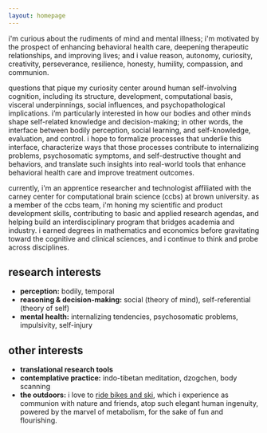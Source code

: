 ```yaml
---
layout: homepage
---
```


i'm curious about the rudiments of mind and mental illness; i'm motivated by the prospect of enhancing behavioral health care, deepening therapeutic relationships, and improving lives; and i value reason, autonomy, curiosity, creativity, perseverance, resilience, honesty, humility, compassion, and communion.

questions that pique my curiosity center around human self-involving cognition, including its structure, development, computational basis, visceral underpinnings, social influences, and psychopathological implications. i’m particularly interested in how our bodies and other minds shape self-related knowledge and decision-making; in other words, the interface between bodily perception, social learning, and self-knowledge, evaluation, and control. i hope to formalize processes that underlie this interface, characterize ways that those processes contribute to internalizing problems, psychosomatic symptoms, and self-destructive thought and behaviors, and translate such insights into real-world tools that enhance behavioral health care and improve treatment outcomes.

currently, i'm an apprentice researcher and technologist affiliated with the carney center for computational brain science (ccbs) at brown university. as a member of the ccbs team, i'm honing my scientific and product development skills, contributing to basic and applied research agendas, and helping build an interdisciplinary program that bridges academia and industry. i earned degrees in mathematics and economics before gravitating toward the cognitive and clinical sciences, and i continue to think and probe across disciplines.

## research interests

- **perception:** bodily, temporal
- **reasoning & decision-making:** social (theory of mind), self-referential (theory of self)
- **mental health:** internalizing tendencies, psychosomatic problems, impulsivity, self-injury

## other interests

- **translational research tools**
- **contemplative practice:** indo-tibetan meditation, dzogchen, body scanning
- **the outdoors:** i love to <a href="https://www.instagram.com/benwandrew/" target="_blank">ride bikes and ski</a>, which i experience as communion with nature and friends, atop such elegant human ingenuity, powered by the marvel of metabolism, for the sake of fun and flourishing.
